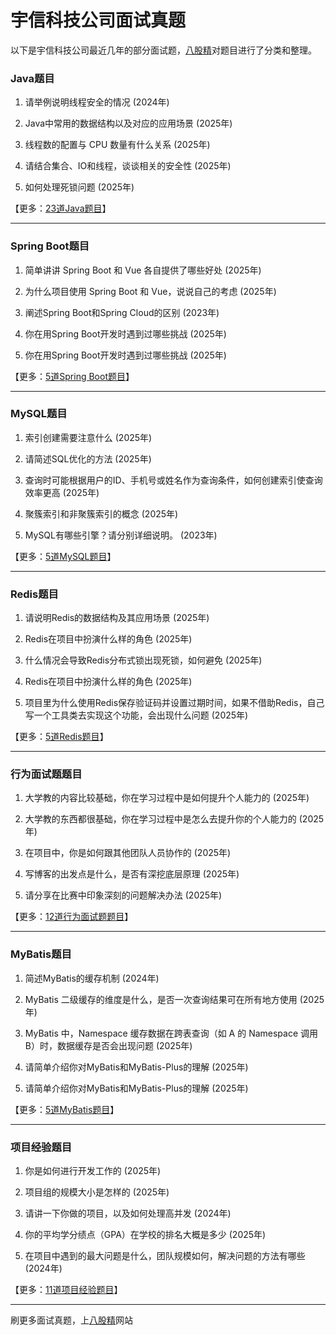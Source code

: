 # 宇信科技公司面试真题

以下是宇信科技公司最近几年的部分面试题，[八股精](https://www.bagujing.com)对题目进行了分类和整理。

### Java题目

1. 请举例说明线程安全的情况 (2024年) 

2. Java中常用的数据结构以及对应的应用场景 (2025年) 

3. 线程数的配置与 CPU 数量有什么关系 (2025年) 

4. 请结合集合、IO和线程，谈谈相关的安全性 (2025年) 

5. 如何处理死锁问题 (2025年) 

【更多：[23道Java题目](https://www.bagujing.com/companies)】


---

### Spring Boot题目

1. 简单讲讲 Spring Boot 和 Vue 各自提供了哪些好处 (2025年) 

2. 为什么项目使用 Spring Boot 和 Vue，说说自己的考虑 (2025年) 

3. 阐述Spring Boot和Spring Cloud的区别 (2023年) 

4. 你在用Spring Boot开发时遇到过哪些挑战 (2025年) 

5. 你在用Spring Boot开发时遇到过哪些挑战 (2025年) 

【更多：[5道Spring Boot题目](https://www.bagujing.com/companies)】


---

### MySQL题目

1. 索引创建需要注意什么 (2025年) 

2. 请简述SQL优化的方法 (2025年) 

3. 查询时可能根据用户的ID、手机号或姓名作为查询条件，如何创建索引使查询效率更高 (2025年) 

4. 聚簇索引和非聚簇索引的概念 (2025年) 

5. MySQL有哪些引擎？请分别详细说明。 (2023年) 

【更多：[5道MySQL题目](https://www.bagujing.com/companies)】


---

### Redis题目

1. 请说明Redis的数据结构及其应用场景 (2025年) 

2. Redis在项目中扮演什么样的角色 (2025年) 

3. 什么情况会导致Redis分布式锁出现死锁，如何避免 (2025年) 

4. Redis在项目中扮演什么样的角色 (2025年) 

5. 项目里为什么使用Redis保存验证码并设置过期时间，如果不借助Redis，自己写一个工具类去实现这个功能，会出现什么问题 (2025年) 

【更多：[5道Redis题目](https://www.bagujing.com/companies)】


---

### 行为面试题题目

1. 大学教的内容比较基础，你在学习过程中是如何提升个人能力的 (2025年) 

2. 大学教的东西都很基础，你在学习过程中是怎么去提升你的个人能力的 (2025年) 

3. 在项目中，你是如何跟其他团队人员协作的 (2025年) 

4. 写博客的出发点是什么，是否有深挖底层原理 (2025年) 

5. 请分享在比赛中印象深刻的问题解决办法 (2025年) 

【更多：[12道行为面试题题目](https://www.bagujing.com/companies)】


---

### MyBatis题目

1. 简述MyBatis的缓存机制 (2024年) 

2. MyBatis 二级缓存的维度是什么，是否一次查询结果可在所有地方使用 (2025年) 

3. MyBatis 中，Namespace 缓存数据在跨表查询（如 A 的 Namespace 调用 B）时，数据缓存是否会出现问题 (2025年) 

4. 请简单介绍你对MyBatis和MyBatis-Plus的理解 (2025年) 

5. 请简单介绍你对MyBatis和MyBatis-Plus的理解 (2025年) 

【更多：[5道MyBatis题目](https://www.bagujing.com/companies)】


---

### 项目经验题目

1. 你是如何进行开发工作的 (2025年) 

2. 项目组的规模大小是怎样的 (2025年) 

3. 请讲一下你做的项目，以及如何处理高并发 (2024年) 

4. 你的平均学分绩点（GPA）在学校的排名大概是多少 (2025年) 

5. 在项目中遇到的最大问题是什么，团队规模如何，解决问题的方法有哪些 (2024年) 

【更多：[11道项目经验题目](https://www.bagujing.com/companies)】


---

刷更多面试真题，上[八股精](https://www.bagujing.com)网站